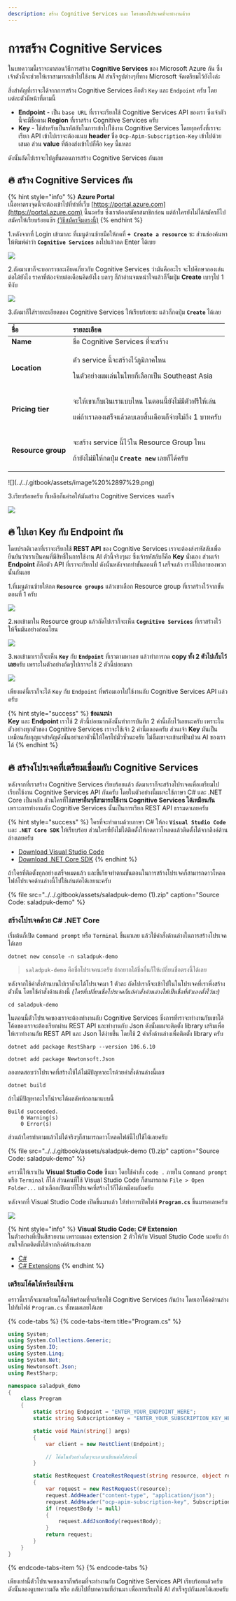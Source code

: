 ```yaml
---
description: สร้าง Cognitive Services และ โครงของโปรเจคที่จะทำงานด้วย
---
```


# การสร้าง Cognitive Services

ในบทความนี้เราจะมาสอนวิธีการสร้าง **Cognitive Services** ของ Microsoft Azure กัน ซึ่งเจ้าตัวนี้จะช่วยให้เราสามารถเข้าไปใช้งาน AI สำเร็จรูปต่างๆที่ทาง Microsoft จัดเตรียมไว้ยังไงล่ะ

สิ่งสำคัญที่เราจะได้จากการสร้าง Cognitive Services คือตัว `Key` และ `Endpoint` ครับ โดยแต่ละตัวมีหน้าที่ตามนี้

* **Endpoint** - เป็น `base URL` ที่เราจะเรียกใช้ Cognitive Services API ของเรา ซึ่งเจ้าตัวนี้จะมีชื่อตาม **Region** ที่เราสร้าง Cognitive Services ครับ
* **Key** - ใช้สำหรับเป็นรหัสลับในการเข้าไปใช้งาน Cognitive Services โดยทุกครั้งที่เราจะเรียก API เข้าไปเราจะต้องแนบ **header** ชื่อ `Ocp-Apim-Subscription-Key` เข้าไปด้วยเสมอ ส่วน **value** ที่ต้องส่งเข้าไปก็คือ `key` นี้แหละ

ดังนั้นถัดไปเราจะไปดูขั้นตอนการสร้าง Cognitive Services กันเลย

## 🔥 สร้าง Cognitive Services กัน

{% hint style="info" %}
**Azure Portal**  
เนื้อหาตรงจุดนี้จะต้องเข้าไปที่ทำที่เว็บ [https://portal.azure.com](https://portal.azure.com) นี้นะครับ ซึ่งเราต้องสมัครสมาชิกก่อน แต่ถ้าใครยังไม่ได้สมัครก็ไปสมัครให้เรียบร้อยแซ๊ร [\(วิธีสมัครจิ้มตรงนี้\)](https://saladpuk.gitbook.io/learn/cloud/azure101/register)
{% endhint %}

1.หลังจากที่ Login เข้ามาละ ที่เมนูด้านซ้ายมือให้กดที่ **`+ Create a resource`** ซะ ส่วนช่องค้นหาให้พิมพ์คำว่า **`Cognitive Services`** ลงไปแล้วกด Enter ได้เบย

![](../../.gitbook/assets/create-cognitiveservices.png)

2.ถัดมาเขาก็จะบอกรายละเอียดเกี่ยวกับ Cognitive Services ว่ามันคืออะไร จะไปศึกษาลองเล่นต่อได้ยังไง ราคาที่ต้องจ่ายต่อเดือนคิดยังไง บลาๆ ก็ถ้าอ่านจนหนำใจแล้วก็จิ้มปุ่ม **Create** เบาๆไป 1 ทีงับ

![](../../.gitbook/assets/cognitive-info.PNG)

3.ถัดมาก็ใส่รายละเอียดของ Cognitive Services ให้เรียบร้อยซะ แล้วก็กดปุ่ม **`Create`** ได้เลย

<table>
  <thead>
    <tr>
      <th style="text-align:left">&#xE0A;&#xE37;&#xE48;&#xE2D;</th>
      <th style="text-align:left">&#xE23;&#xE32;&#xE22;&#xE25;&#xE30;&#xE40;&#xE2D;&#xE35;&#xE22;&#xE14;</th>
    </tr>
  </thead>
  <tbody>
    <tr>
      <td style="text-align:left"><b>Name</b>
      </td>
      <td style="text-align:left">&#xE0A;&#xE37;&#xE48;&#xE2D; Cognitive Services &#xE17;&#xE35;&#xE48;&#xE08;&#xE30;&#xE2A;&#xE23;&#xE49;&#xE32;&#xE07;</td>
    </tr>
    <tr>
      <td style="text-align:left"><b>Location</b>
      </td>
      <td style="text-align:left">
        <p>&#xE15;&#xE31;&#xE27; service &#xE19;&#xE35;&#xE49;&#xE08;&#xE30;&#xE2A;&#xE23;&#xE49;&#xE32;&#xE07;&#xE44;&#xE27;&#xE49;&#xE20;&#xE39;&#xE21;&#xE34;&#xE20;&#xE32;&#xE04;&#xE44;&#xE2B;&#xE19;</p>
        <p>&#xE43;&#xE19;&#xE15;&#xE31;&#xE27;&#xE2D;&#xE22;&#xE48;&#xE32;&#xE07;&#xE1C;&#xE21;&#xE40;&#xE25;&#xE48;&#xE19;&#xE43;&#xE19;&#xE44;&#xE17;&#xE22;&#xE01;&#xE47;&#xE40;&#xE25;&#xE37;&#xE2D;&#xE01;&#xE40;&#xE1B;&#xE47;&#xE19;
          Southeast Asia</p>
      </td>
    </tr>
    <tr>
      <td style="text-align:left"><b>Pricing tier</b>
      </td>
      <td style="text-align:left">
        <p>&#xE08;&#xE30;&#xE43;&#xE2B;&#xE49;&#xE40;&#xE02;&#xE32;&#xE40;&#xE01;&#xE47;&#xE1A;&#xE40;&#xE07;&#xE34;&#xE19;&#xE40;&#xE23;&#xE32;&#xE41;&#xE1A;&#xE1A;&#xE44;&#xE2B;&#xE19;
          &#xE43;&#xE19;&#xE15;&#xE2D;&#xE19;&#xE19;&#xE35;&#xE49;&#xE22;&#xE31;&#xE07;&#xE44;&#xE21;&#xE48;&#xE21;&#xE35;&#xE15;&#xE31;&#xE27;&#xE1F;&#xE23;&#xE35;&#xE43;&#xE2B;&#xE49;&#xE40;&#xE25;&#xE48;&#xE19;</p>
        <p>&#xE41;&#xE15;&#xE48;&#xE16;&#xE49;&#xE32;&#xE40;&#xE23;&#xE32;&#xE25;&#xE2D;&#xE07;&#xE40;&#xE2A;&#xE23;&#xE47;&#xE08;&#xE41;&#xE25;&#xE49;&#xE27;&#xE25;&#xE1A;&#xE40;&#xE25;&#xE22;&#xE2A;&#xE34;&#xE49;&#xE19;&#xE40;&#xE14;&#xE37;&#xE2D;&#xE19;&#xE01;&#xE47;&#xE08;&#xE48;&#xE32;&#xE22;&#xE44;&#xE21;&#xE48;&#xE16;&#xE36;&#xE07;
          1 &#xE1A;&#xE32;&#xE17;&#xE04;&#xE23;&#xE31;&#xE1A;</p>
      </td>
    </tr>
    <tr>
      <td style="text-align:left"><b>Resource group</b>
      </td>
      <td style="text-align:left">
        <p>&#xE08;&#xE30;&#xE2A;&#xE23;&#xE49;&#xE32;&#xE07; service &#xE19;&#xE35;&#xE49;&#xE44;&#xE27;&#xE49;&#xE43;&#xE19;
          Resource Group &#xE44;&#xE2B;&#xE19;</p>
        <p>&#xE16;&#xE49;&#xE32;&#xE22;&#xE31;&#xE07;&#xE44;&#xE21;&#xE48;&#xE21;&#xE35;&#xE43;&#xE2B;&#xE49;&#xE01;&#xE14;&#xE1B;&#xE38;&#xE48;&#xE21; <b><code>Create new</code></b> &#xE40;&#xE25;&#xE22;&#xE01;&#xE47;&#xE44;&#xE14;&#xE49;&#xE04;&#xE23;&#xE31;&#xE1A;</p>
      </td>
    </tr>
  </tbody>
</table>![](../../.gitbook/assets/image%20%2897%29.png)

3.เรียบร้อยครับ ที่เหลือก็แค่รอให้มันสร้าง Cognitive Services จนเสร็จ

![](../../.gitbook/assets/deploying.png)

## 🔥 ไปเอา Key กับ Endpoint กัน

โดยปรกติเวลาที่เราจะเรียกใช้ **REST API** ของ Cognitive Services เราจะต้องส่งรหัสลับเพื่อยืนยันว่าเราเป็นคนที่มีสิทธิ์ในการใช้งาน AI ตัวนี้จริงๆนะ ซึ่งเจ้ารหัสลับก็คือ **Key** นั่นเอง ส่วนเจ้า **Endpoint** ก็คือตัว API ที่เราจะเรียกไป ดังนั้นหลังจากทำขั้นตอนที่ 1 เสร็จแล้ว เราก็ไปเอาของพวกนั้นกันเลย

1.ที่เมนูด้านซ้ายให้กด **`Resource groups`** แล้วเขาเลือก Resource group ที่เราสร้างไว้จากขั้นตอนที่ 1 ครับ

![](../../.gitbook/assets/select-resourcegroup.png)

2.พอเข้ามาใน Resource group แล้วถัดไปเราก็จะเห็น **`Cognitive Services`** ที่เราสร้างไว้ ให้จิ้มมันอย่างอ่อนโยน

![](../../.gitbook/assets/image%20%28514%29.png)

3.พอเข้ามาเราก็จะเห็น **`Key`** กับ **`Endpoint`** ที่เราตามหาเลย แล้วทำการกด **copy ทั้ง 2 ตัวไปเก็บไว้เลย**ครับ เพราะในตัวอย่างถัดๆไปเราจะใช้ 2 ตัวนี้บ่อยมาก

![](../../.gitbook/assets/cognitive-key-n-endpoint.png)

เพียงแค่นี้เราก็จะได้ `Key` กับ `Endpoint` ที่พร้อมเอาไปใช้งานกับ Cognitive Services API แล้วครับ

{% hint style="success" %}
**ข้อแนะนำ  
Key** และ **Endpoint** เราใช้ 2 ตัวนี้บ่อยมากดังนั้นทำการบันทึก 2 ค่านี้เก็บไว้เลยนะครับ เพราะในตัวอย่างทุกตัวของ Cognitive Services เราจะใช้เจ้า 2 ค่านี้ตลอดครับ ส่วนเจ้า **Key** มันเป็นเหมือนกับกุญแจสำคัญดังนั้นอย่าเอาตัวนี้ให้ใครไปมั่วซั่วนะครับ ไม่งั้นเขาจะเข้ามาปั่นป่วน AI ของเราได้
{% endhint %}

## 🔥 สร้างโปรเจคที่เตรียมเชื่อมกับ Cognitive Services

หลังจากที่เราสร้าง Cognitive Services เรียบร้อยแล้ว ถัดมาเราก็จะสร้างโปรเจคเพื่อเตรียมไปเรียกใช้งาน Cognitive Services API กันครับ โดยในตัวอย่างนี้ผมจะใช้ภาษา C\# และ .NET Core เป็นหลัก ส่วนใครที่ใช้**ภาษาอื่นๆก็สามารถใช้งาน Cognitive Services ได้เหมือนกัน** เพราะการทำงานกับ Cognitive Services นั้นเป็นการเรียก REST API ธรรมดาเลยครับ

{% hint style="success" %}
ใครที่จะทำตามด้วยภาษา C\# ให้ลง **`Visual Studio Code`** และ **`.NET Core SDK`** ให้เรียบร้อย ส่วนใครที่ยังไม่ได้ติดตั้งให้กดดาวโหลดแล้วติดตั้งได้จากลิงค์ด้านล่างเลยครับ

* [Download Visual Studio Code](https://code.visualstudio.com/)
* [Download .NET Core SDK](https://dotnet.microsoft.com/download)
{% endhint %}

ถ้าใครที่ติดตั้งทุกอย่างเสร็จหมดแล้ว และขี้เกียจทำตามขั้นตอนในการสร้างโปรเจคก็สามารถดาวโหลดไฟล์โปรเจคด้านล่างนี้ไปใช้เล่นต่อได้เลยนะครับ

{% file src="../../.gitbook/assets/saladpuk-demo \(1\).zip" caption="Source Code: saladpuk-demo" %}

### สร้างโปรเจคด้วย C\# .NET Core

เริ่มต้นก็เปิด `Command prompt` หรือ `Terminal` ขึ้นมาเลย แล้วใช้คำสั่งด้านล่างในการสร้างโปรเจคได้เลย

```text
dotnet new console -n saladpuk-demo
```

> `saladpuk-demo` คือชื่อโปรเจคนะครับ ถ้าอยากได้ชื่ออื่นก็ให้เปลี่ยนชื่อตรงนี้ได้เลย

หลังจากใช้คำสั่งด้านบนไปเราก็จะได้โปรเจคมา 1 ตัวละ ถัดไปเราก็จะเข้าไปในในโปรเจคที่เราพึ่งสร้างตัวนั้น โดยใช้คำสั่งด้านล่างนี้ _\(ใครที่เปลี่ยนชื่อโปรเจคก็แก้คำสั่งด้านล่างให้เป็นชื่อที่ตัวเองตั้งไว้นะ\)_

```text
cd saladpuk-demo
```

ในตอนนี้ตัวโปรเจคของเราจะต้องทำงานกับ Cognitive Services ซึ่งการที่เราจะทำงานกับเขาได้ โค้ดของเราจะต้องเรียกผ่าน REST API และทำงานกับ Json ดังนั้นผมจะติดตั้ง library เสริมเพื่อให้เราทำงานกับ REST API และ Json ได้ง่ายขึ้น โดยใช้ 2 คำสั่งด้านล่างเพื่อติดตั้ง library ครับ

```text
dotnet add package RestSharp --version 106.6.10
```

```text
dotnet add package Newtonsoft.Json
```

ลองทดสอบว่าโปรเจคที่สร้างใช้ได้ไม่มีปัญหาอะไรด้วยคำสั่งด้านล่างนี้เลย

```text
dotnet build
```

ถ้าไม่มีปัญหาอะไรก็น่าจะได้ผลลัพท์ออกมาแบบนี้

```text
Build succeeded.
    0 Warning(s)
    0 Error(s)
```

ส่วนถ้าใครทำตามแล้วไม่ได้จริงๆก็สามารถดาวโหลดไฟล์นี้ไปใช้ได้เลยครับ

{% file src="../../.gitbook/assets/saladpuk-demo \(1\).zip" caption="Source Code: saladpuk-demo" %}

คราวนี้ให้เราเปิด **Visual Studio Code** ขึ้นมา โดยใช้คำสั่ง `code .` ภายใน `Command prompt` หรือ `Terminal` ก็ได้ ส่วนคนที่ใช้ Visual Studio Code ก็สามารถกด `File > Open Folder...` แล้วเลือกเปิดมาที่โปรเจคที่สร้างไว้ก็ได้เหมือนกันครับ

หลังจากที่ Visual Studio Code เปิดขึ้นมาแล้ว ให้ทำการเปิดไฟล์ **`Program.cs`** ขึ้นมารอเลยครับ

![](../../.gitbook/assets/visualstudio.png)

{% hint style="info" %}
**Visual Studio Code: C\# Extension**  
ในตัวอย่างที่เป็นสีสวยงาม เพราะผมลง extension 2 ตัวให้กับ Visual Studio Code นะครับ ถ้าสนใจก็กดติดตั้งได้จากลิงค์ด้านล่างเลย

* [C\#](https://marketplace.visualstudio.com/items?itemName=ms-vscode.csharp)
* [C\# Extensions](https://marketplace.visualstudio.com/items?itemName=jchannon.csharpextensions)
{% endhint %}

### เตรียมโค้ดให้พร้อมใช้งาน

คราวนี้เราก็จะมาเตรียมโค้ดให้พร้อมที่จะเรียกใช้ Cognitive Services กันบ้าง โดยเอาโค้ดด้านล่างไปทับไฟล์ `Program.cs` ทั้งหมดเลยได้เลย

{% code-tabs %}
{% code-tabs-item title="Program.cs" %}
```csharp
using System;
using System.Collections.Generic;
using System.IO;
using System.Linq;
using System.Net;
using Newtonsoft.Json;
using RestSharp;

namespace saladpuk_demo
{
	class Program
	{
		static string Endpoint = "ENTER_YOUR_ENDPOINT_HERE";
		static string SubscriptionKey = "ENTER_YOUR_SUBSCRIPTION_KEY_HERE";

		static void Main(string[] args)
		{
			var client = new RestClient(Endpoint);

			// โค้ดในตัวอย่างอื่นๆจะเอามาเขียนต่อใส่ตรงนี้
		}

		static RestRequest CreateRestRequest(string resource, object requestBody)
		{
			var request = new RestRequest(resource);
			request.AddHeader("content-type", "application/json");
			request.AddHeader("ocp-apim-subscription-key", SubscriptionKey);
			if (requestBody != null)
			{
				request.AddJsonBody(requestBody);
			}
			return request;
		}
	}
}

```
{% endcode-tabs-item %}
{% endcode-tabs %}

เพียงเท่านี้ตัวโปรเจคของเราก็พร้อมที่จะทำงานกับ Cognitive Services API เรียบร้อยแล้วครับ ดังนั้นลองดูบทความถัด หรือ กลับไปที่บทความที่อ่านมา เพื่อการเรียกใช้ AI สำเร็จรูปกันเลยได้เลยครับ

